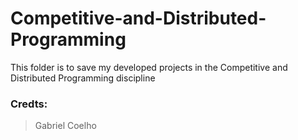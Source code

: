 # Competitive-and-Distributed-Programming
This folder is to save my developed projects in the Competitive and Distributed Programming discipline


### Credts: 
> Gabriel Coelho
